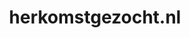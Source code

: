---
layout: post
title:  "herkomstgezocht.nl"
internal_url:  "/dutchgov/herkomstgezocht.nl.html"
subdomains_count: 4
all_subdomains_count: 4
urls_count: 4
ssl_rank: 0
http_rank: 70
url_link: /data/herkomstgezocht.nl/urls.txt
all_subdomains_link: /data/herkomstgezocht.nl/all_subdomains.txt
subdomains_link: /data/herkomstgezocht.nl/subdomains.txt
categories: dutchgov
---